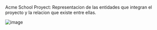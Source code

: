 Acme School Proyect: Representacion de las entidades que integran el proyecto y la relacion que existe entre ellas. 



![image](https://github.com/sebatucco/AcmeSchoolProyect/assets/4566043/d38164cb-d485-460e-9c15-b80f1bf66abd)



